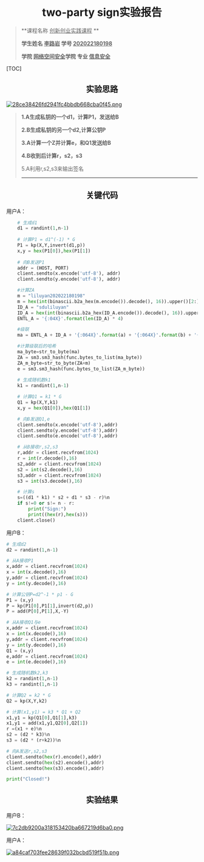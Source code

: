 # <center>two-party sign实验报告</center>

>**课程名称     <u>创新创业实践课程</u>  **       
>
>**学生姓名   <u>李路岩</u>      学号  <u>202022180198</u>**     
>
>**学院   <u>网络空间安全</u>学院    专业  <u>信息安全</u>**   

[TOC]

## <center>实验思路</center>

<a href="https://img.gejiba.com/image/EyecJ8"><img src="https://img.gejiba.com/images/28ce38426fd2941fc4bbdb668cba0f45.png" alt="28ce38426fd2941fc4bbdb668cba0f45.png" border="0"></a>

>**1.A生成私钥的一个d1，计算P1，发送给B**
>
>**2.B生成私钥的另一个d2,计算公钥P**
>
>**3.A计算一个Z并计算e，和Q1发送给B**
>
>**4.B收到后计算r，s2，s3**
>
>5.A利用r,s2,s3来输出签名
>
>****

## <center>关键代码</center>

用户A：

```python
    # 生成d1
    d1 = randint(1,n-1)
    
    # 计算P1 = d1^(-1) * G
    P1 = kp(X,Y,invert(d1,p))
    x,y = hex(P1[0]),hex(P1[1])
    
    # 向B发送P1
    addr = (HOST, PORT)
    client.sendto(x.encode('utf-8'), addr)
    client.sendto(y.encode('utf-8'), addr)

    #计算ZA
    m = "liluyan202022180198"
    m = hex(int(binascii.b2a_hex(m.encode()).decode(), 16)).upper()[2:]
    ID_A = "sduliluyan"
    ID_A = hex(int(binascii.b2a_hex(ID_A.encode()).decode(), 16)).upper()[2:]
    ENTL_A = '{:04X}'.format(len(ID_A) * 4)

    #级联
    ma = ENTL_A + ID_A + '{:064X}'.format(a) + '{:064X}'.format(b) + '{:064X}'.format(X) + '{:064X}'.format(Y)

    #计算级联后的哈希
    ma_byte=str_to_byte(ma)
    ZA = sm3.sm3_hash(func.bytes_to_list(ma_byte))
    ZA_m_byte=str_to_byte(ZA+m)
    e = sm3.sm3_hash(func.bytes_to_list(ZA_m_byte))
    
    # 生成随机数k1
    k1 = randint(1,n-1)

    # 计算Q1 = k1 * G
    Q1 = kp(X,Y,k1)
    x,y = hex(Q1[0]),hex(Q1[1])

    # 向B发送Q1,e
    client.sendto(x.encode('utf-8'),addr)
    client.sendto(y.encode('utf-8'),addr)
    client.sendto(e.encode('utf-8'),addr)

    # 从B接收r,s2,s3
    r,addr = client.recvfrom(1024)
    r = int(r.decode(),16)
    s2,addr = client.recvfrom(1024)
    s2 = int(s2.decode(),16)
    s3,addr = client.recvfrom(1024)
    s3 = int(s3.decode(),16)

    # 计算s
    s=((d1 * k1) * s2 + d1 * s3 - r)%n
    if s!=0 or s!= n - r:
        print("Sign:")
        print((hex(r),hex(s)))
    client.close()
```

用户B：

```python
# 生成d2
d2 = randint(1,n-1)

# 从A接收P1
x,addr = client.recvfrom(1024)
x = int(x.decode(),16)
y,addr = client.recvfrom(1024)
y = int(y.decode(),16)

# 计算公钥P=d2^-1 * p1 - G
P1 = (x,y)
P = kp(P1[0],P1[1],invert(d2,p))
P = add(P[0],P[1],X,-Y)

# 从A接收Q1与e
x,addr = client.recvfrom(1024)
x = int(x.decode(),16)
y,addr = client.recvfrom(1024)
y = int(y.decode(),16)
Q1 = (x,y)
e,addr = client.recvfrom(1024)
e = int(e.decode(),16)

# 生成随机数k2,k3
k2 = randint(1,n-1)
k3 = randint(1,n-1)

# 计算Q2 = k2 * G
Q2 = kp(X,Y,k2)

# 计算(x1,y1) = k3 * Q1 + Q2
x1,y1 = kp(Q1[0],Q1[1],k3)
x1,y1 = add(x1,y1,Q2[0],Q2[1])
r =(x1 + e)%n
s2 = (d2 * k3)%n
s3 = (d2 * (r+k2))%n

# 向A发送r,s2,s3
client.sendto(hex(r).encode(),addr)
client.sendto(hex(s2).encode(),addr)
client.sendto(hex(s3).encode(),addr)

print("Closed!")
```



## <center>实验结果</center>

用户B：

<a href="https://img.gejiba.com/image/EyewBs"><img src="https://img.gejiba.com/images/7c2db9200a318153420ba667219d6ba0.png" alt="7c2db9200a318153420ba667219d6ba0.png" border="0"></a>

用户A：

<a href="https://img.gejiba.com/image/Eye4ri"><img src="https://img.gejiba.com/images/a84caf703fee28639f032bcbd519f51b.png" alt="a84caf703fee28639f032bcbd519f51b.png" border="0"></a>
